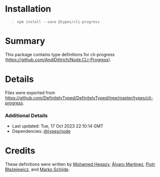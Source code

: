 # Installation
> `npm install --save @types/cli-progress`

# Summary
This package contains type definitions for cli-progress (https://github.com/AndiDittrich/Node.CLI-Progress).

# Details
Files were exported from https://github.com/DefinitelyTyped/DefinitelyTyped/tree/master/types/cli-progress.

### Additional Details
 * Last updated: Tue, 17 Oct 2023 22:10:14 GMT
 * Dependencies: [@types/node](https://npmjs.com/package/@types/node)

# Credits
These definitions were written by [ Mohamed Hegazy](https://github.com/mhegazy), [Álvaro Martínez](https://github.com/alvaromartmart), [Piotr Błażejewicz](https://github.com/peterblazejewicz), and [Marko Schilde](https://github.com/mschilde).
